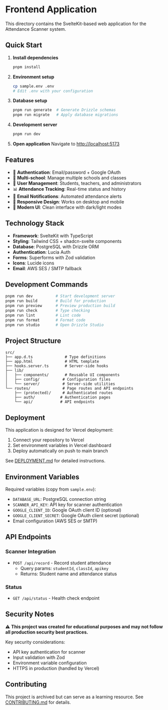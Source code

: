 # Frontend Application

This directory contains the SvelteKit-based web application for the Attendance Scanner system.

## Quick Start

1. **Install dependencies**

   ```bash
   pnpm install
   ```

2. **Environment setup**

   ```bash
   cp sample.env .env
   # Edit .env with your configuration
   ```

3. **Database setup**

   ```bash
   pnpm run generate  # Generate Drizzle schemas
   pnpm run migrate   # Apply database migrations
   ```

4. **Development server**

   ```bash
   pnpm run dev
   ```

5. **Open application**
   Navigate to [http://localhost:5173](http://localhost:5173)

## Features

- 🔐 **Authentication**: Email/password + Google OAuth
- 🏫 **Multi-school**: Manage multiple schools and classes
- 👥 **User Management**: Students, teachers, and administrators
- 📊 **Attendance Tracking**: Real-time status and history
- 📧 **Email Notifications**: Automated attendance alerts
- 📱 **Responsive Design**: Works on desktop and mobile
- 🎨 **Modern UI**: Clean interface with dark/light modes

## Technology Stack

- **Framework**: SvelteKit with TypeScript
- **Styling**: Tailwind CSS + shadcn-svelte components
- **Database**: PostgreSQL with Drizzle ORM
- **Authentication**: Lucia Auth
- **Forms**: Superforms with Zod validation
- **Icons**: Lucide icons
- **Email**: AWS SES / SMTP fallback

## Development Commands

```bash
pnpm run dev          # Start development server
pnpm run build        # Build for production
pnpm run preview      # Preview production build
pnpm run check        # Type checking
pnpm run lint         # Lint code
pnpm run format       # Format code
pnpm run studio       # Open Drizzle Studio
```

## Project Structure

```text
src/
├── app.d.ts              # Type definitions
├── app.html              # HTML template
├── hooks.server.ts       # Server-side hooks
├── lib/
│   ├── components/       # Reusable UI components
│   ├── config/          # Configuration files
│   └── server/          # Server-side utilities
└── routes/              # Page routes and API endpoints
    ├── (protected)/     # Authenticated routes
    ├── auth/           # Authentication pages
    └── api/            # API endpoints
```

## Deployment

This application is designed for Vercel deployment:

1. Connect your repository to Vercel
2. Set environment variables in Vercel dashboard
3. Deploy automatically on push to main branch

See [DEPLOYMENT.md](../DEPLOYMENT.md) for detailed instructions.

## Environment Variables

Required variables (copy from `sample.env`):

- `DATABASE_URL`: PostgreSQL connection string
- `SCANNER_API_KEY`: API key for scanner authentication
- `GOOGLE_CLIENT_ID`: Google OAuth client ID (optional)
- `GOOGLE_CLIENT_SECRET`: Google OAuth client secret (optional)
- Email configuration (AWS SES or SMTP)

## API Endpoints

### Scanner Integration

- `POST /api/record` - Record student attendance
  - Query params: `studentId`, `classId`, `apikey`
  - Returns: Student name and attendance status

### Status

- `GET /api/status` - Health check endpoint

## Security Notes

⚠️ **This project was created for educational purposes and may not follow all production security best practices.**

Key security considerations:

- API key authentication for scanner
- Input validation with Zod
- Environment variable configuration
- HTTPS in production (handled by Vercel)

## Contributing

This project is archived but can serve as a learning resource. See [CONTRIBUTING.md](../CONTRIBUTING.md) for details.
